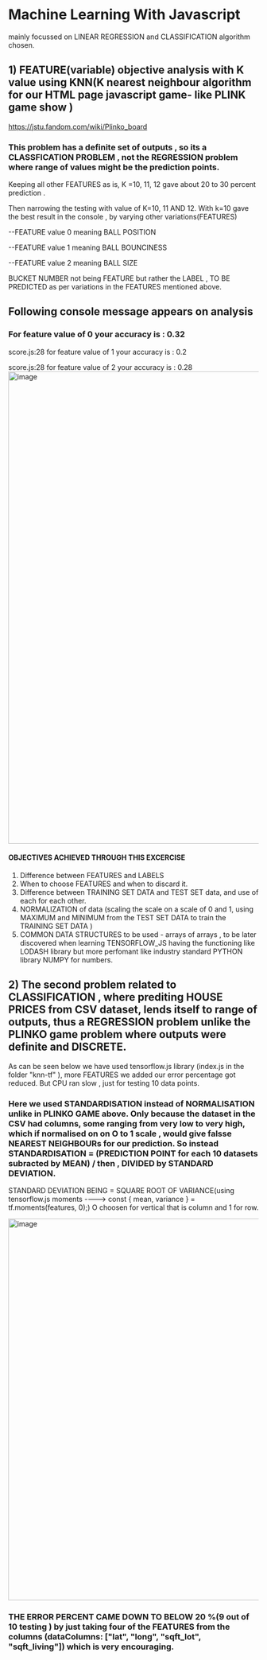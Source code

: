 # Machine Learning With Javascript
mainly focussed on LINEAR REGRESSION and CLASSIFICATION algorithm chosen.

## 1) FEATURE(variable) objective analysis with K value using KNN(K nearest neighbour algorithm for our HTML page javascript game- like PLINK game show )
https://jstu.fandom.com/wiki/Plinko_board 

### This problem has a definite set of outputs , so its a CLASSFICATION PROBLEM , not the REGRESSION problem where range of values might be the prediction points. 
Keeping all other FEATURES as is, K =10, 11, 12 gave about 20 to 30 percent prediction .

Then narrowing the testing with value of K=10, 11 AND 12.
With k=10 gave the best result in the console , by varying other variations(FEATURES)

--FEATURE value 0 meaning BALL POSITION 

--FEATURE value 1 meaning BALL BOUNCINESS 

--FEATURE value 2 meaning BALL SIZE

BUCKET NUMBER not being FEATURE but rather the LABEL , TO BE PREDICTED as per variations in the FEATURES mentioned above.

## Following console message appears on analysis
### For feature value of  0 your accuracy is :  0.32

score.js:28 for feature value of  1 your accuracy is :  0.2

score.js:28 for feature value of  2 your accuracy is :  0.28
<img width="950" alt="image" src="https://github.com/contactmeroshan/MachineLearningWithJavascript/assets/87830296/666e1c96-e565-4b70-8255-3778419588d0">

#### OBJECTIVES ACHIEVED THROUGH THIS EXCERCISE 
1) Difference between FEATURES and LABELS
2) When to choose FEATURES and when to discard it.
3) Difference between TRAINING SET DATA and TEST SET data, and use of each for each other.
4) NORMALIZATION of data (scaling the scale on a scale of 0 and 1, using MAXIMUM and MINIMUM from the TEST SET DATA to train the TRAINING SET DATA )
5) COMMON DATA STRUCTURES to be used - arrays of arrays , to be later discovered when learning TENSORFLOW_JS having the functioning like LODASH library but more perfomant like industry standard PYTHON library NUMPY for numbers. 

## 2) The second problem related to CLASSIFICATION , where prediting HOUSE PRICES from CSV dataset, lends itself to range of outputs, thus a REGRESSION problem unlike the PLINKO game problem where outputs were definite and DISCRETE. 

As can be seen below we have used tensorflow.js library (index.js in the folder "knn-tf" ), more FEATURES we added our error percentage got reduced. But CPU ran slow , just for testing 10 data points. 

### Here we used STANDARDISATION instead of NORMALISATION unlike in PLINKO GAME above. Only because the dataset in the CSV had columns, some ranging from very low to very high, which if normalised on on O to 1 scale , would give falsse NEAREST NEIGHBOURs for our prediction. So instead STANDARDISATION = (PREDICTION POINT for each 10 datasets subracted by MEAN) / then , DIVIDED by STANDARD DEVIATION.

STANDARD DEVIATION BEING = SQUARE ROOT OF VARIANCE(using tensorflow.js moments ----> const { mean, variance } = tf.moments(features, 0);) 
O choosen for vertical that is column and 1 for row. 

<img width="768" alt="image" src="https://github.com/contactmeroshan/MachineLearningWithJavascript/assets/87830296/7328ebe3-a8ad-46d5-8285-9998ca5ba025">

### THE ERROR PERCENT CAME DOWN TO BELOW 20 %(9 out of 10 testing ) by just taking four of the FEATURES from the columns (dataColumns: ["lat", "long", "sqft_lot", "sqft_living"]) which is very encouraging. 
